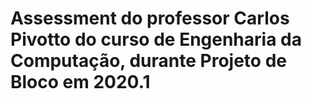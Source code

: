 # Assessment do professor Carlos Pivotto do curso de Engenharia da Computação, durante Projeto de Bloco em 2020.1

